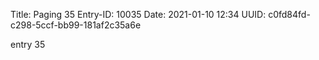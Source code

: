 Title: Paging 35
Entry-ID: 10035
Date: 2021-01-10 12:34
UUID: c0fd84fd-c298-5ccf-bb99-181af2c35a6e

entry 35
